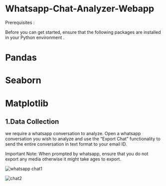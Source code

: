 # Whatsapp-Chat-Analyzer-Webapp

Prerequisites :

Before you can get started, ensure that the following packages are installed in your Python environment .
# Pandas
# Seaborn
# Matplotlib

## 1.Data Collection
we require a whatsapp conversation to analyze. Open a whatsapp conversation you wish to analyze and use the “Export Chat” functionality to send the entire conversation in text format to your email ID.

Important Note: When prompted by whatsapp, ensure that you do not export any media otherwise it might take ages to export.


![whatsapp chat1](https://user-images.githubusercontent.com/68411214/171998796-b2e02e84-49e1-4df8-8f04-3018bc14de3e.png)

![chat2](https://user-images.githubusercontent.com/68411214/171998818-c2577d27-9f06-4edd-8645-058e6e46f252.png)
